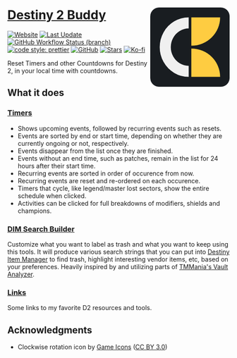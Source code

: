 # [Destiny 2 Buddy <img src="./public/icons/apple-icon-180.png" align="right">](https://destiny2.kokke.eu/)

[![Website](https://img.shields.io/website?style=for-the-badge&url=https%3A%2F%2Fdestiny2.kokke.eu)](https://destiny2.kokke.eu/)
[![Last Update](https://img.shields.io/github/last-commit/costasak/d2-buddy/main?label=last%20update&style=for-the-badge)](https://destiny2.kokke.eu/)
[![GitHub Workflow Status (branch)](https://img.shields.io/github/workflow/status/costasak/d2-buddy/Node.js%20CD/main?style=for-the-badge&logo=createreactapp)](https://github.com/CostasAK/d2-buddy/actions/workflows/node.js.yml)
[![code style: prettier](https://img.shields.io/badge/code_style-prettier-ff69b4.svg?style=for-the-badge&logo=prettier)](https://github.com/prettier/prettier)
[![GitHub](https://img.shields.io/github/license/costasak/d2-buddy?style=for-the-badge)](https://github.com/CostasAK/d2-buddy/blob/main/LICENSE)
[![Stars](https://img.shields.io/github/stars/costasak/d2-buddy?style=for-the-badge&logo=github)](https://github.com/CostasAK/d2-buddy)
[![Ko-fi](https://img.shields.io/badge/support_me_on_ko--fi-F16061?style=for-the-badge&logo=kofi&logoColor=f5f5f5)](https://ko-fi.com/CostasAK)

Reset Timers and other Countdowns for Destiny 2, in your local time with countdowns.

## What it does

### [Timers](https://destiny2.kokke.eu/#/Timers)

- Shows upcoming events, followed by recurring events such as resets.
- Events are sorted by end or start time, depending on whether they are currently ongoing or not, respectively.
- Events disappear from the list once they are finished.
- Events without an end time, such as patches, remain in the list for 24 hours after their start time.
- Recurring events are sorted in order of occurence from now.
- Recurring events are reset and re-ordered on each occurence.
- Timers that cycle, like legend/master lost sectors, show the entire schedule when clicked.
- Activities can be clicked for full breakdowns of modifiers, shields and champions.

### [DIM Search Builder](https://destiny2.kokke.eu/#/DimSearchBuilder)

Customize what you want to label as trash and what you want to keep using this tools. It will produce various search strings that you can put into [Destiny Item Manager](http://destinyitemmanager.com/) to find trash, highlight interesting vendor items, etc, based on your preferences. Heavily inspired by and utilizing parts of [TMMania's Vault Analyzer](https://docs.google.com/spreadsheets/d/1fzn1iLI91aJOe3Wj9Vp7x41qIujjW1tRtoTLB6V_X7E/edit?usp=sharing).

### [Links](https://destiny2.kokke.eu/#/Links)

Some links to my favorite D2 resources and tools.

## Acknowledgments

- Clockwise rotation icon by [Game Icons](https://game-icons.net/) ([CC BY 3.0](http://creativecommons.org/licenses/by/3.0/))
